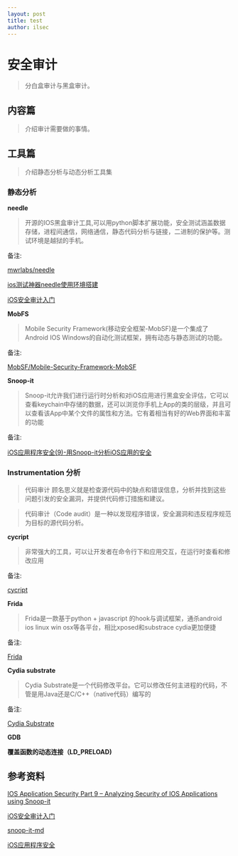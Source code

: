 ```yaml
---
layout: post
title: test
author: ilsec
---
```


# 安全审计

> 分白盒审计与黑盒审计。

## 内容篇

> 介绍审计需要做的事情。


## 工具篇

> 介绍静态分析与动态分析工具集

### 静态分析

**needle**

> 开源的IOS黑盒审计工具,可以用python脚本扩展功能，安全测试涵盖数据存储，进程间通信，网络通信，静态代码分析与链接，二进制的保护等。测试环境是越狱的手机。

备注:

[mwrlabs/needle](https://github.com/mwrlabs/needle)

[ios测试神器needle使用环境搭建](http://www.freebuf.com/articles/terminal/118021.html)

[iOS安全审计入门](http://www.freebuf.com/articles/terminal/123098.html)

**MobFS**

>Mobile Security Framework(移动安全框架-MobSF)是一个集成了 Android IOS Windows的自动化测试框架，拥有动态与静态测试的功能。

备注:

[MobSF/Mobile-Security-Framework-MobSF](https://github.com/MobSF/Mobile-Security-Framework-MobSF#mobile-security-framework-mobsf)

**Snoop-it**

> Snoop-it允许我们进行运行时分析和对iOS应用进行黑盒安全评估，它可以查看keychain中存储的数据，还可以浏览你手机上App的类的层级，并且可以查看该App中某个文件的属性和方法。它有着相当有好的Web界面和丰富的功能

备注:

[iOS应用程序安全(9)-用Snoop-it分析iOS应用的安全](http://wufawei.com/2013/11/ios-application-security-9/)

### Instrumentation 分析

> 代码审计 顾名思义就是检查源代码中的缺点和错误信息，分析并找到这些问题引发的安全漏洞，并提供代码修订措施和建议。

> 代码审计（Code audit）是一种以发现程序错误，安全漏洞和违反程序规范为目标的源代码分析。


**cycript**

> 非常强大的工具，可以让开发者在命令行下和应用交互，在运行时查看和修改应用

备注:

[cycript](http://www.cycript.org)

**Frida**

> Frida是一款基于python + javascript 的hook与调试框架，通杀android ios linux win osx等各平台，相比xposed和substrace cydia更加便捷

备注:

[Frida](https://www.frida.re)

**Cydia substrate**

> Cydia Substrate是一个代码修改平台。它可以修改任何主进程的代码，不管是用Java还是C/C++（native代码）编写的

备注:

[Cydia Substrate](http://www.cydiasubstrate.com)

**GDB**

**覆盖函数的动态连接（LD_PRELOAD)**

## 参考资料

[IOS Application Security Part 9 – Analyzing Security of IOS Applications using Snoop-it](http://resources.infosecinstitute.com/ios-application-security-part-9-analyzing-security-of-ios-applications-using-snoop-it/)

[iOS安全审计入门](http://www.freebuf.com/articles/terminal/123098.html)

[snoop-it-md](https://github.com/dja/snoop-it/tree/wiki)

[iOS应用程序安全](http://wufawei.com/tags/)
